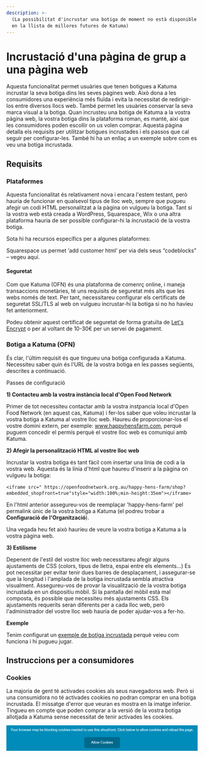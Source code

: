 ```yaml
---
description: >-
  (La possibilitat d'incrustar una botiga de moment no està disponible però està
  en la llista de millores futures de Katuma)
---
```


# Incrustació d'una pàgina de grup a una pàgina web

Aquesta funcionalitat permet usuàries que tenen botigues a Katuma incrustar la seva botiga dins les seves pàgines web. Això dona a les consumidores una experiència més fluïda i evita la necessitat de redirigir-los entre diversos llocs web. També permet les usuàries conservar la seva marca visual a la botiga. Quan incrusteu una botiga de Katuma a la vostra pàgina web, la vostra botiga dins la plataforma roman, es manté, així que les consumidores poden escollir on us volen comprar. Aquesta pàgina detalla els requisits per utilitzar botigues incrustades i els passos que cal seguir per configurar-les. També hi ha un enllaç a un exemple sobre com es veu una botiga incrustada.

## Requisits

### Plataformes

Aquesta funcionalitat és relativament nova i encara l'estem testant, però hauria de funcionar en qualsevol tipus de lloc web, sempre que pugueu afegir un codi HTML personalitzat a la pàgina on vulgueu la botiga. Tant si la vostra web està creada a WordPress, Squarespace, Wix o una altra plataforma hauria de ser possible configurar-hi la incrustació de la vostra botiga. 

Sota hi ha recursos específics per a algunes plataformes:

Squarespace us permet ‘add customer html’ per via dels seus “codeblocks” – vegeu aquí. 

#### Seguretat

Com que Katuma \(OFN\) és una plataforma de comenrç online, i maneja transaccions monetàries, té uns requisits de seguretat més alts que les webs només de text. Per tant, necessitareu configurar els certificats de seguretat SSL/TLS al web on vulgueu incrustar-hi la botiga si no ho havíeu fet anteriorment. 

Podeu obtenir aquest certificat de seguretat de forma gratuïta de [Let's Encrypt](https://letsencrypt.org/) o per al voltant de 10-30€ per un servei de pagament.

### Botiga a Katuma \(OFN\)

És clar, l'últim requisit és que tingueu una botiga configurada a Katuma. Necessiteu saber quin és l'URL de la vostra botiga en les passes següents, descrites a continuació.

Passes de configuració

**1\) Contacteu amb la vostra instància local d'Open Food Network** 

Primer de tot necessiteu contactar amb la vostra instpancia local d'Open Food Network \(en aquest cas, Katuma\) i fer-los saber que voleu incrustar la vostra botiga a Katuma al vostre lloc web. Haureu de proporcionar-los el vostre domini extern, per exemple: www.happyhensfarm.com, perquè puguem concedir el permís perquè el vostre lloc web es comuniqui amb Katuma.

**2\) Afegir la personalització HTML al vostre lloc web**

Incrustar la vostra botiga és tant fàcil com insertar una línia de codi a la vostra web. Aquesta és la línia d'html que haureu d'inserir a la pàgina on vulgueu la botiga:

```text
<iframe src=" https://openfoodnetwork.org.au/happy-hens-farm/shop?embedded_shopfront=true"style="width:100%;min-height:35em"></iframe>
```

En l'html anterior assegureu-vos de reemplaçar 'happy-hens-farm' pel permalink únic de la vostra botiga a Katuma \(el podreu trobar a **Configuració de l'Organització**\).

Una vegada heu fet això hauríeu de veure la vostra botiga a Katuma a la vostra pàgina web. 

**3\) Estilisme**

Depenent de l'estil del vostre lloc web necessitareu afegir alguns ajustaments de CSS \(colors, tipus de lletra, espai entre els elements...\) Es pot necessitar per evitar tenir dues barres de desplaçament, i assegurar-se que la longitud i l'amplada de la botiga incrustada sembla atractiva visualment. Assegureu-vos de provar la visualització de la vostra botiga incrustada en un dispositiu mòbil. Si la pantalla del mòbil està mal composta, és possible que necessiteu més ajustaments CSS. Els ajustaments requerits seran diferents per a cada lloc web, però l'administrador del vostre lloc web hauria de poder ajudar-vos a fer-ho.

**Exemple**

Tenim configurat un [exemple de botiga incrustada](https://openfoodnetwork.org/user-guide/advanced-features/demo-embedded-shop/) perquè veieu com funciona i hi pugueu jugar.

## Instruccions per a consumidores

### Cookies

La majoria de gent té activades cookies als seus navegadorss web. Però si una consumidora no té activades cookies no podran comprar en una botiga incrustada. El missatge d'error que veuran es mostra en la imatge inferior. Tingueu en compte que poden comprar a la versió de la vostra botiga allotjada a Katuma sense necessitat de tenir activades les cookies.

![](../../.gitbook/assets/imatge%20%2864%29.png)

